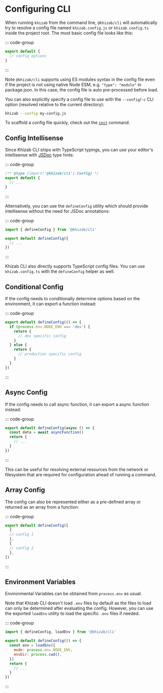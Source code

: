 # Configuring CLI

When running `khizab` from the command line, `@khizab/cli` will automatically try to resolve a config file named `khizab.config.js` or `khizab.config.ts` inside the project root. The most basic config file looks like this:

::: code-group
```js [khizab.config.js]
export default {
  // config options
}
```
:::

Note `@khizab/cli` supports using ES modules syntax in the config file even if the project is not using native Node ESM, e.g. `"type": "module"` in package.json. In this case, the config file is auto pre-processed before load.

You can also explicitly specify a config file to use with the `--config`/`-c` CLI option (resolved relative to the current directory):

```bash
khizab --config my-config.js
```

To scaffold a config file quickly, check out the [`init`](/cli/api/commands/init) command.

## Config Intellisense

Since Khizab CLI ships with TypeScript typings, you can use your editor's intellisense with [JSDoc](https://jsdoc.app) type hints:

::: code-group
```js [khizab.config.js]
/** @type {import('@khizab/cli').Config} */
export default {
  // ...
}
```
:::

Alternatively, you can use the `defineConfig` utility which should provide intellisense without the need for JSDoc annotations:

::: code-group
```js [khizab.config.js]
import { defineConfig } from '@khizab/cli'

export default defineConfig({
  // ...
})
```
:::

Khizab CLI also directly supports TypeScript config files. You can use `khizab.config.ts` with the `defineConfig` helper as well.

## Conditional Config

If the config needs to conditionally determine options based on the environment, it can export a function instead:

::: code-group
```js [khizab.config.js]
export default defineConfig(() => {
  if (process.env.NODE_ENV === 'dev') {
    return {
      // dev specific config
    }
  } else {
    return {
      // production specific config
    }
  }
})
```
:::

## Async Config

If the config needs to call async function, it can export a async function instead:

::: code-group
```js [khizab.config.js]
export default defineConfig(async () => {
  const data = await asyncFunction()
  return {
    // ...
  }
})
```
:::

This can be useful for resolving external resources from the network or filesystem that are required for configuration ahead of running a command.

## Array Config

The config can also be represented either as a pre-defined array or returned as an array from a function:

::: code-group
```js [khizab.config.js]
export default defineConfig([
  {
  // config 1
  },
  {
  // config 2
  },
])
```
:::

## Environment Variables

Environmental Variables can be obtained from `process.env` as usual.

Note that Khizab CLI doesn't load `.env` files by default as the files to load can only be determined after evaluating the config. However, you can use the exported `loadEnv` utility to load the specific `.env` files if needed.

::: code-group
```js [khizab.config.js]
import { defineConfig, loadEnv } from '@khizab/cli'

export default defineConfig(() => {
  const env = loadEnv({
    mode: process.env.NODE_ENV,
    envDir: process.cwd(),
  })
  return {
    // ...
  }
})
```
:::